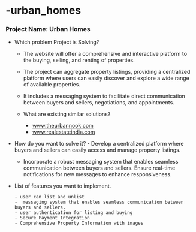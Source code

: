 # -urban_homes


### Project Name: Urban Homes

- Which problem Project is Solving?

    - The website will offer a comprehensive and interactive platform  to the   buying, selling, and renting of properties. 

    - The project can aggregate property listings, providing a centralized platform where users can easily discover and explore a wide range of available properties.

    - It includes a messaging system to facilitate direct communication between buyers and sellers, negotiations, and appointments.


  - What are existing similar solutions?

    - www.theurbannook.com
    - www.realestateindia.com


- How do you want to solve it?
      - Develop a centralized platform where buyers and sellers can easily access and manage property listings.

  - Incorporate a robust messaging system that enables seamless communication between buyers and sellers.
   Ensure real-time notifications for new messages to enhance responsiveness.

- List of features you want to implement.

      - user can list and unlist 
      -  messaging system that enables seamless communication between buyers and sellers.
      - user authentication for listing and buying
      - Secure Payment Integration
      - Comprehensive Property Information with images
